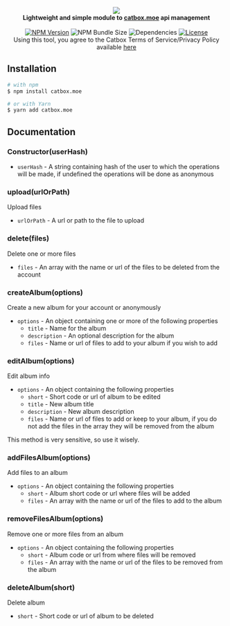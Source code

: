 <p align="center">
    <img src="https://files.catbox.moe/imhw87.png"><br>
    <b>Lightweight and simple module to <a href="https://catbox.moe/">catbox.moe</a> api management</b>
    <br><br>
    <a href="https://npmjs.com/package/catbox.moe"><img src="https://img.shields.io/npm/v/catbox.moe?style=flat-square" alt="NPM Version"></a>
    <img src="https://img.shields.io/bundlephobia/min/catbox.moe?style=flat-square" alt="NPM Bundle Size">
    <img src="https://img.shields.io/david/tenasatupitsyn/node-catbox?style=flat-square" alt="Dependencies">
    <a href="https://github.com/tenasatupitsyn/node-catbox/blob/master/LICENSE"><img src="https://img.shields.io/github/license/tenasatupitsyn/node-catbox?style=flat-square" alt="License"></a>
    <br>
    Using this tool, you agree to the Catbox Terms of Service/Privacy Policy available <a href="https://catbox.moe/legal.php">here</a>
</p>

## Installation

```bash
# with npm
$ npm install catbox.moe

# or with Yarn 
$ yarn add catbox.moe
```

## Documentation

### Constructor(userHash)

- `userHash` - A string containing hash of the user to which the operations will be made, if undefined the operations will be done as anonymous

### upload(urlOrPath)
Upload files

- `urlOrPath` - A url or path to the file to upload

### delete(files)
Delete one or more files

- `files` - An array with the name or url of the files to be deleted from the account

### createAlbum(options)
Create a new album for your account or anonymously

- `options` - An object containing one or more of the following properties
    - `title` - Name for the album
    - `description` - An optional description for the album
    - `files` - Name or url of files to add to your album if you wish to add

### editAlbum(options)
Edit album info

- `options` - An object containing the following properties
    - `short` - Short code or url of album to be edited
    - `title` - New album title
    - `description` - New album description
    - `files` - Name or url of files to add or keep to your album, if you do not add the files in the array they will be removed from the album

This method is very sensitive, so use it wisely.

### addFilesAlbum(options)
Add files to an album

- `options` - An object containing the following properties
    - `short` - Album short code or url where files will be added
    - `files` - An array with the name or url of the files to add to the album

### removeFilesAlbum(options)
Remove one or more files from an album

- `options` - An object containing the following properties
    - `short` - Album code or url from where files will be removed
    - `files` - An array with the name or url of the files to be removed from the album

### deleteAlbum(short)
Delete album

- `short` - Short code or url of album to be deleted